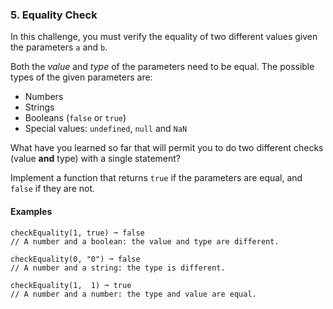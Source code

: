 ### 5. Equality Check

In this challenge, you must verify the equality of two different values given the parameters `a` and `b`.

Both the _value_ and _type_ of the parameters need to be equal. The possible types of the given parameters are:

-   Numbers
-   Strings
-   Booleans (`false` or `true`)
-   Special values: `undefined`, `null` and `NaN`

What have you learned so far that will permit you to do two different checks (value **and** type) with a single statement?

Implement a function that returns `true` if the parameters are equal, and `false` if they are not.

#### Examples

```
checkEquality(1, true) ➞ false
// A number and a boolean: the value and type are different.

checkEquality(0, "0") ➞ false
// A number and a string: the type is different.

checkEquality(1,  1) ➞ true
// A number and a number: the type and value are equal.
```